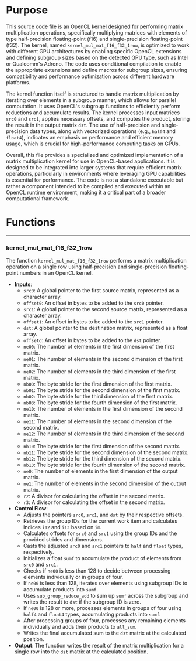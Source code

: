# Purpose
This source code file is an OpenCL kernel designed for performing matrix multiplication operations, specifically multiplying matrices with elements of type half-precision floating-point (f16) and single-precision floating-point (f32). The kernel, named `kernel_mul_mat_f16_f32_1row`, is optimized to work with different GPU architectures by enabling specific OpenCL extensions and defining subgroup sizes based on the detected GPU type, such as Intel or Qualcomm's Adreno. The code uses conditional compilation to enable the appropriate extensions and define macros for subgroup sizes, ensuring compatibility and performance optimization across different hardware platforms.

The kernel function itself is structured to handle matrix multiplication by iterating over elements in a subgroup manner, which allows for parallel computation. It uses OpenCL's subgroup functions to efficiently perform reductions and accumulate results. The kernel processes input matrices `src0` and `src1`, applies necessary offsets, and computes the product, storing the result in the output matrix `dst`. The use of half-precision and single-precision data types, along with vectorized operations (e.g., `half4` and `float4`), indicates an emphasis on performance and efficient memory usage, which is crucial for high-performance computing tasks on GPUs.

Overall, this file provides a specialized and optimized implementation of a matrix multiplication kernel for use in OpenCL-based applications. It is designed to be integrated into larger systems that require efficient matrix operations, particularly in environments where leveraging GPU capabilities is essential for performance. The code is not a standalone executable but rather a component intended to be compiled and executed within an OpenCL runtime environment, making it a critical part of a broader computational framework.
# Functions

---
### kernel\_mul\_mat\_f16\_f32\_1row
The function `kernel_mul_mat_f16_f32_1row` performs a matrix multiplication operation on a single row using half-precision and single-precision floating-point numbers in an OpenCL kernel.
- **Inputs**:
    - `src0`: A global pointer to the first source matrix, represented as a character array.
    - `offset0`: An offset in bytes to be added to the `src0` pointer.
    - `src1`: A global pointer to the second source matrix, represented as a character array.
    - `offset1`: An offset in bytes to be added to the `src1` pointer.
    - `dst`: A global pointer to the destination matrix, represented as a float array.
    - `offsetd`: An offset in bytes to be added to the `dst` pointer.
    - `ne00`: The number of elements in the first dimension of the first matrix.
    - `ne01`: The number of elements in the second dimension of the first matrix.
    - `ne02`: The number of elements in the third dimension of the first matrix.
    - `nb00`: The byte stride for the first dimension of the first matrix.
    - `nb01`: The byte stride for the second dimension of the first matrix.
    - `nb02`: The byte stride for the third dimension of the first matrix.
    - `nb03`: The byte stride for the fourth dimension of the first matrix.
    - `ne10`: The number of elements in the first dimension of the second matrix.
    - `ne11`: The number of elements in the second dimension of the second matrix.
    - `ne12`: The number of elements in the third dimension of the second matrix.
    - `nb10`: The byte stride for the first dimension of the second matrix.
    - `nb11`: The byte stride for the second dimension of the second matrix.
    - `nb12`: The byte stride for the third dimension of the second matrix.
    - `nb13`: The byte stride for the fourth dimension of the second matrix.
    - `ne0`: The number of elements in the first dimension of the output matrix.
    - `ne1`: The number of elements in the second dimension of the output matrix.
    - `r2`: A divisor for calculating the offset in the second matrix.
    - `r3`: A divisor for calculating the offset in the second matrix.
- **Control Flow**:
    - Adjusts the pointers `src0`, `src1`, and `dst` by their respective offsets.
    - Retrieves the group IDs for the current work item and calculates indices `i12` and `i13` based on `im`.
    - Calculates offsets for `src0` and `src1` using the group IDs and the provided strides and dimensions.
    - Casts the adjusted `src0` and `src1` pointers to `half` and `float` types, respectively.
    - Initializes a float `sumf` to accumulate the product of elements from `src0` and `src1`.
    - Checks if `ne00` is less than 128 to decide between processing elements individually or in groups of four.
    - If `ne00` is less than 128, iterates over elements using subgroup IDs to accumulate products into `sumf`.
    - Uses `sub_group_reduce_add` to sum up `sumf` across the subgroup and writes the result to `dst` if the subgroup ID is zero.
    - If `ne00` is 128 or more, processes elements in groups of four using `half4` and `float4` types, accumulating products into `sumf`.
    - After processing groups of four, processes any remaining elements individually and adds their products to `all_sum`.
    - Writes the final accumulated sum to the `dst` matrix at the calculated position.
- **Output**: The function writes the result of the matrix multiplication for a single row into the `dst` matrix at the calculated position.


